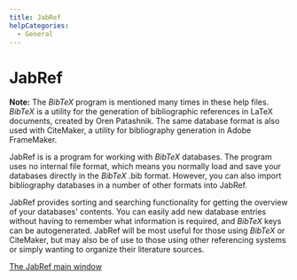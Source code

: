 ```yaml
---
title: JabRef
helpCategories:
  - General
---
```


# JabRef

**Note:** The _BibTeX_ program is mentioned many times in these help files. _BibTeX_ is a utility for the generation of bibliographic references in LaTeX documents, created by Oren Patashnik. The same database format is also used with CiteMaker, a utility for bibliography generation in Adobe FrameMaker.

JabRef is is a program for working with _BibTeX_ databases. The program uses no internal file format, which means you normally load and save your databases directly in the _BibTeX_ .bib format. However, you can also import bibliography databases in a number of other formats into JabRef.

JabRef provides sorting and searching functionality for getting the overview of your databases' contents. You can easily add new database entries without having to remember what information is required, and _BibTeX_ keys can be autogenerated. JabRef will be most useful for those using _BibTeX_ or CiteMaker, but may also be of use to those using other referencing systems or simply wanting to organize their literature sources.

[The JabRef main window](BaseFrame.md)


